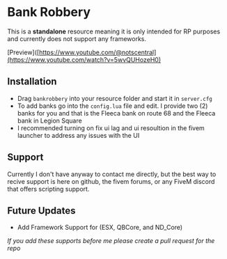 # Bank Robbery
This is a **standalone** resource meaning it is only intended for RP purposes and currently does not support any frameworks.

[Preview]([https://www.youtube.com/@notscentral](https://www.youtube.com/watch?v=5wvQUHozeH0)

## Installation
- Drag `bankrobbery` into your resource folder and start it in `server.cfg`
- To add banks go into the `config.lua` file and edit. I  provide two (2) banks for you and that is the Fleeca bank on route 68 and the Fleeca bank in Legion Square
- I recommended turning on fix ui lag and ui resoultion in the fivem launcher to address any issues with the UI 

## Support
Currently I don't have anyway to contact me directly, but the best way to recive support is here on github, the fivem forums, or any FiveM discord that offers scripting support.

## Future Updates 
- Add Framework Support for (ESX, QBCore, and ND_Core)
  
*If you add these supports before me please create a pull request for the repo*
